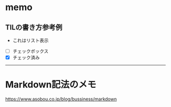 # memo

## TILの書き方参考例
- これはリスト表示
- [ ] チェックボックス  
- [X] チェック済み 
------

# Markdown記法のメモ
https://www.asobou.co.jp/blog/bussiness/markdown

